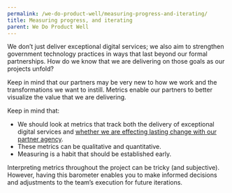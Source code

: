 ```yaml
---
permalink: /we-do-product-well/measuring-progress-and-iterating/
title: Measuring progress, and iterating
parent: We Do Product Well
---
```

We don’t just deliver exceptional digital services; we also aim to strengthen government technology practices in ways that last beyond our formal partnerships.  How do we know that we are delivering on those goals as our projects unfold?

Keep in mind that our partners may be very new to how we work and the transformations we want to instill. Metrics enable our partners to better visualize the value that we are delivering.

Keep in mind that:

- We should look at metrics that track both the delivery of exceptional digital services and <a href="https://docs.google.com/document/d/1C-bA_pF_eWl1AloCP0CWMHAgmHcs_TfE5YfkJlvZnNU/edit?usp=sharing">whether we are effecting lasting change with our partner agency</a>.
- These metrics can be qualitative and quantitative.
- Measuring is a habit that should be established early.

Interpreting metrics throughout the project can be tricky (and subjective). However, having this barometer enables you to make informed decisions and adjustments to the team’s execution for future iterations.
